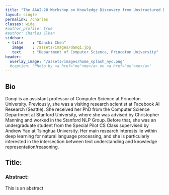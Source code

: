 ```yaml
---
title: "The AAAI-20 Workshop on Knowledge Discovery from Unstructured Data in Financial Services"
layout: single
permalink: /charles
classes: wide
#author_profile: true
#author: Charles Elkan
sidebar:
 - title    : "Danchi Chen"
   image    : /assets/images/danqi.jpg
   text     : "Department of Computer Science, Princeton University"
header:
  overlay_image: "/assets/images/home_splash_nyc.png"
  #caption: 'Photo by <a href="me">me</a> on <a href="me">me</a>'
---
```

<h2>Bio</h2>

Danqi is an assistant professor of Computer Science at Princeton University. Previously, she was a visiting research scientist at Facebook AI Research (Seattle). She received her PhD from the Computer Science Department at Stanford University, where she was advised by Christopher Manning and worked in the Stanford NLP Group. Before that, she was an undergraduate student from the Special Pilot CS Class supervised by Andrew Yao at Tsinghua University. Her main research interests lie within deep learning for natural language processing, and she is particularly interested in the intersection between text understanding and knowledge representation/reasoning.

<h2>Title: </h2>
<h3>Abstract:</h3> This is an abstract